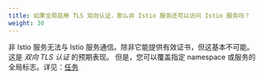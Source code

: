 ```yaml
---
title: 如果全局启用 TLS 双向认证，那么非 Istio 服务还可以访问 Istio 服务吗？
weight: 30
---
```

非 Istio 服务无法与 Istio 服务通信。除非它能提供有效证书，但这基本不可能。
这是 *双向 TLS 认证* 的预期表现。
但是，您可以覆盖指定 namespace 或服务的全局标志。详见：[任务](/zh/docs/tasks/security/authentication/authn-policy)

